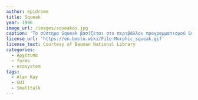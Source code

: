 ```yaml
---
author: epidrome
title: Squeak
year: 1996
image_url: /images/squeakos.jpg
caption: 'Το σύστημα Squeak βασίζεται στο περιβάλλον προγραμματισμού Smalltalk η οποία επιτρέπει τις απευθείας αλλαγές σε όλα τα αντικείμενα του συστήματος και ταυτόχρονα δεν κάνει καμία διάκριση ανάμεσα σε αρχεία, εφαρμογές, λειτουργικό σύστημα, έτσι ώστε ο χρήστης να έχει τον πλήρη έλεγχο με έμφαση στα έργα του.'
license_url: 'https://en.bmstu.wiki/File:Morphic_squeak.gif' 
license_text: Courtesy of Bauman National Library 
categories:
  - Αρχέτυπα
  - forms
  - ecosystem 
tags:
  - Alan Kay 
  - GUI 
  - Smalltalk
---
```

